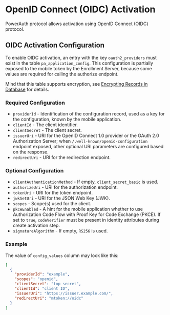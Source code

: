 # OpenID Connect (OIDC) Activation

PowerAuth protocol allows activation using OpenID Connect (OIDC) protocol.


## OIDC Activation Configuration

To enable OIDC activation, an entry with the key `oauth2_providers` must exist in the table `pa_application_config`.
This configuration is partially exposed to the mobile token by the Enrollment Server, because some values are required for calling the authorize endpoint.

Mind that this table supports encryption, see [Encrypting Records in Database](./Encrypting-Records-in-Database.md) for details.


### Required Configuration

- `providerId` - Identification of the configuration record, used as a key for the configuration, known by the mobile application.
- `clientId` - The client identifier.
- `clientSecret` - The client secret.
- `issuerUri` - URI for the OpenID Connect 1.0 provider or the OAuth 2.0 Authorization Server; when `/.well-known/openid-configuration` endpoint exposed, other optional URI parameters are configured based on the response.
- `redirectUri` - URI for the redirection endpoint.


### Optional Configuration

- `clientAuthenticationMethod` - If empty, `client_secret_basic` is used.
- `authorizeUri` - URI for the authorization endpoint.
- `tokenUri` - URI for the token endpoint.
- `jwkSetUri` - URI for the JSON Web Key (JWK).
- `scopes` - Scope(s) used for the client.
- `pkceEnabled` - A hint for the mobile application whether to use Authorization Code Flow with Proof Key for Code Exchange (PKCE). If set to `true`, `codeVerifier` must be present in identity attributes during create activation step.
- `signatureAlgorithm` - If empty, `RS256` is used.


### Example

The value of `config_values` column may look like this:

```json
[
  {
    "providerId": "example",
    "scopes": "openid",
    "clientSecret": "top secret",
    "clientId": "client ID",
    "issuerUri": "https://issuer.example.com/",
    "redirectUri": "mtoken://oidc"
  }
]
```
